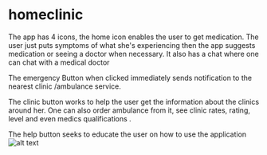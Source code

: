 # homeclinic

The app has 4 icons, the home icon enables the user to get medication. The user just puts symptoms of what she's experiencing then the app suggests medication or seeing a doctor when necessary. It also has a chat where one can chat with a medical doctor  

The emergency Button when clicked immediately sends notification to the nearest clinic /ambulance service. 

The clinic button works to help the user get the information about the clinics around her. One can also order ambulance from it, see clinic rates, rating, level and even medics qualifications  .

The help button seeks to educate the user on how to use the application
![alt text](https://raw.githubusercontent.com/kusinza/homeclinic/master/Screenshot_20181215-163303.png)
